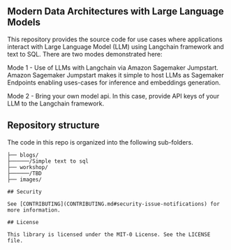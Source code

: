 ## Modern Data Architectures with Large Language Models

This repository provides the source code for use cases where applications interact with Large Language Model (LLM) using Langchain framework and text to SQL.
There are two modes demonstrated here:

Mode 1 - Use of LLMs with Langchain via Amazon Sagemaker Jumpstart.  Amazon Sagemaker Jumpstart makes it simple to host LLMs as Sagemaker Endpoints enabling uses-cases for inference and embeddings generation.

Mode 2 - Bring your own model api. In this case, provide API keys of your LLM to the Langchain framework.

## Repository structure
The code in this repo is organized into the following sub-folders.

```├── README.md
├── blogs/
├──────/Simple text to sql
├── workshop/
├──────/TBD
├── images/

## Security

See [CONTRIBUTING](CONTRIBUTING.md#security-issue-notifications) for more information.

## License

This library is licensed under the MIT-0 License. See the LICENSE file.

